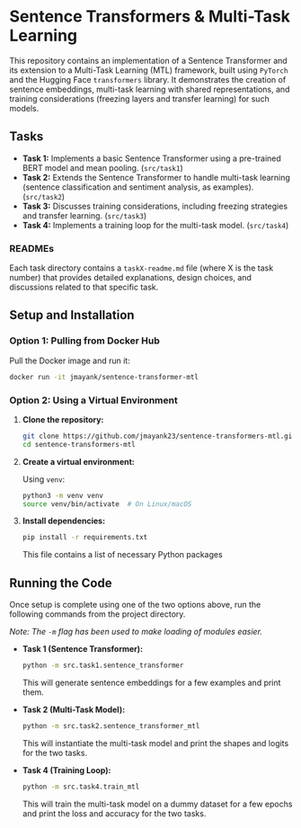 # Sentence Transformers & Multi-Task Learning

This repository contains an implementation of a Sentence Transformer and its extension to a Multi-Task Learning (MTL) framework, built using `PyTorch` and the Hugging Face `transformers` library. It demonstrates the creation of sentence embeddings, multi-task learning with shared representations, and training considerations (freezing layers and transfer learning) for such models.


## Tasks

*   **Task 1:** Implements a basic Sentence Transformer using a pre-trained BERT model and mean pooling.  (`src/task1`)
*   **Task 2:** Extends the Sentence Transformer to handle multi-task learning (sentence classification and sentiment analysis, as examples). (`src/task2`)
*   **Task 3:** Discusses training considerations, including freezing strategies and transfer learning. (`src/task3`)
*   **Task 4:** Implements a training loop for the multi-task model. (`src/task4`)

### READMEs

Each task directory contains a `taskX-readme.md` file (where X is the task number) that provides detailed explanations, design choices, and discussions related to that specific task.

## Setup and Installation

### Option 1: Pulling from Docker Hub

Pull the Docker image and run it:

```bash
docker run -it jmayank/sentence-transformer-mtl
```

### Option 2: Using a Virtual Environment

1.  **Clone the repository:**

    ```bash
    git clone https://github.com/jmayank23/sentence-transformers-mtl.git
    cd sentence-transformers-mtl
    ```

2.  **Create a virtual environment:**

    Using `venv`:

    ```bash
    python3 -m venv venv
    source venv/bin/activate  # On Linux/macOS
    ```

3.  **Install dependencies:**

    ```bash
    pip install -r requirements.txt
    ```
    This file contains a list of necessary Python packages
        
## Running the Code

Once setup is complete using one of the two options above, run the following commands from the project directory. 

_Note: The `-m` flag has been used to make loading of modules easier._

*   **Task 1 (Sentence Transformer):**

    ```bash
    python -m src.task1.sentence_transformer
    ```
    This will generate sentence embeddings for a few examples and print them.

*   **Task 2 (Multi-Task Model):**

    ```bash
    python -m src.task2.sentence_transformer_mtl
    ```
    This will instantiate the multi-task model and print the shapes and logits for the two tasks.

*   **Task 4 (Training Loop):**

    ```bash
    python -m src.task4.train_mtl
    ```
    This will train the multi-task model on a dummy dataset for a few epochs and print the loss and accuracy for the two tasks.
